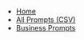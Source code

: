 - [Home](/README.md)
- [All Prompts (CSV)](/prompts.csv)
- [Business Prompts](/lon-custom-prompts/lon-business-prompts.md)

